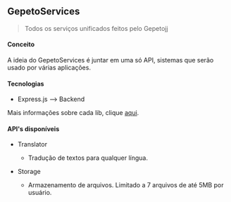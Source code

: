 ## GepetoServices

> Todos os serviços unificados feitos pelo Gepetojj

#### Conceito

A ideia do GepetoServices é juntar em uma só API, sistemas que serão usado por várias aplicações.


#### Tecnologias

* Express.js --> Backend  
  
Mais informações sobre cada lib, clique [aqui](https://github.com/gepetojj/gepetoservices/blob/master/package.json).

#### API's disponíveis

* Translator
  * Tradução de textos para qualquer língua.

* Storage
  * Armazenamento de arquivos. Limitado a 7 arquivos de até 5MB por usuário.